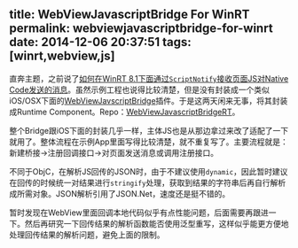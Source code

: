 title: WebViewJavascriptBridge For WinRT
permalink: webviewjavascriptbridge-for-winrt
date: 2014-12-06 20:37:51
tags: [winrt,webview,js]
---

直奔主题，之前说了[如何在WinRT 8.1下面通过`ScriptNotify`接收页面JS对Native Code发送的消息](/post/a-solution-for-any-hosts-to-notify-winrt-8-1-webview.html)。虽然示例工程也说得比较清楚，但是没有封装成一个类似iOS/OSX下面的[WebViewJavscriptBridge](https://github.com/marcuswestin/WebViewJavascriptBridge)插件。于是这两天闲来无事，将其封装成Runtime Component。Repo：[WebViewJavascriptBridgeRT](https://github.com/blastmann/WebViewJavascriptBridgeRT)。

整个Bridge跟iOS下面的封装几乎一样，主体JS也是从那边拿过来改了适配了一下就用了。整体流程在示例App里面写得比较清楚，就不重复写了。主要流程就是：新建桥接->注册回调接口->对页面发送消息或调用注册接口。

不同于ObjC，在解析JS回传的JSON时，由于不建议使用`dynamic`，因此暂时建议在回传的时候统一对结果进行`stringify`处理，获取到结果的字符串后再自行解析成所需对象。JSON解析引用了JSON.Net，速度还是挺不错的。

暂时发现在WebView里面回调本地代码似乎有点性能问题，后面需要再跟进一下。然后再研究一下回传结果的解析函数能否使用泛型重写，这样似乎能更方便地处理回传结果的解析问题，避免上面的限制。
